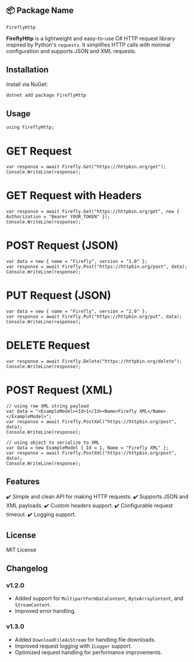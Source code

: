 ﻿## 📦 **Package Name**
`FireflyHttp`

**FireflyHttp** is a lightweight and easy-to-use C# HTTP request library inspired by Python's `requests`. It simplifies HTTP calls with minimal configuration and supports JSON and XML requests.

## **Installation**

Install via NuGet:


```bash
dotnet add package FireflyHttp
```

## **Usage**

```using FireflyHttp;```

# GET Request

	var response = await Firefly.Get("https://httpbin.org/get");
	Console.WriteLine(response);


# GET Request with Headers

	var response = await Firefly.Get("https://httpbin.org/get", new { Authorization = "Bearer YOUR_TOKEN" });
	Console.WriteLine(response);


# POST Request (JSON)

	var data = new { name = "Firefly", version = "1.0" };
	var response = await Firefly.Post("https://httpbin.org/post", data);
	Console.WriteLine(response);


# PUT Request (JSON)

	var data = new { name = "Firefly", version = "2.0" };
	var response = await Firefly.Put("https://httpbin.org/put", data);
	Console.WriteLine(response);


# DELETE Request

	var response = await Firefly.Delete("https://httpbin.org/delete");
	Console.WriteLine(response);


# POST Request (XML)

	// using raw XML string payload
	var data = "<ExampleModel><Id>1</Id><Name>Firefly XML</Name></ExampleModel>";
	var response = await Firefly.PostXml("https://httpbin.org/post", data);
	Console.WriteLine(response);

	// using object to serialize to XML
	var data = new ExampleModel { Id = 1, Name = "Firefly XML" };
	var response = await Firefly.PostXml("https://httpbin.org/post", data);
	Console.WriteLine(response);


## **Features**

✔️ Simple and clean API for making HTTP requests.
✔️ Supports JSON and XML payloads.
✔️ Custom headers support.
✔️ Configurable request timeout.
✔️ Logging support.


## **License**

MIT License


## Changelog

### v1.2.0
- Added support for `MultipartFormDataContent`, `ByteArrayContent`, and `StreamContent`.
- Improved error handling.

### v1.3.0
- Added `DownloadFileAsStream` for handling file downloads.
- Improved request logging with `ILogger` support.
- Optimized request handling for performance improvements.